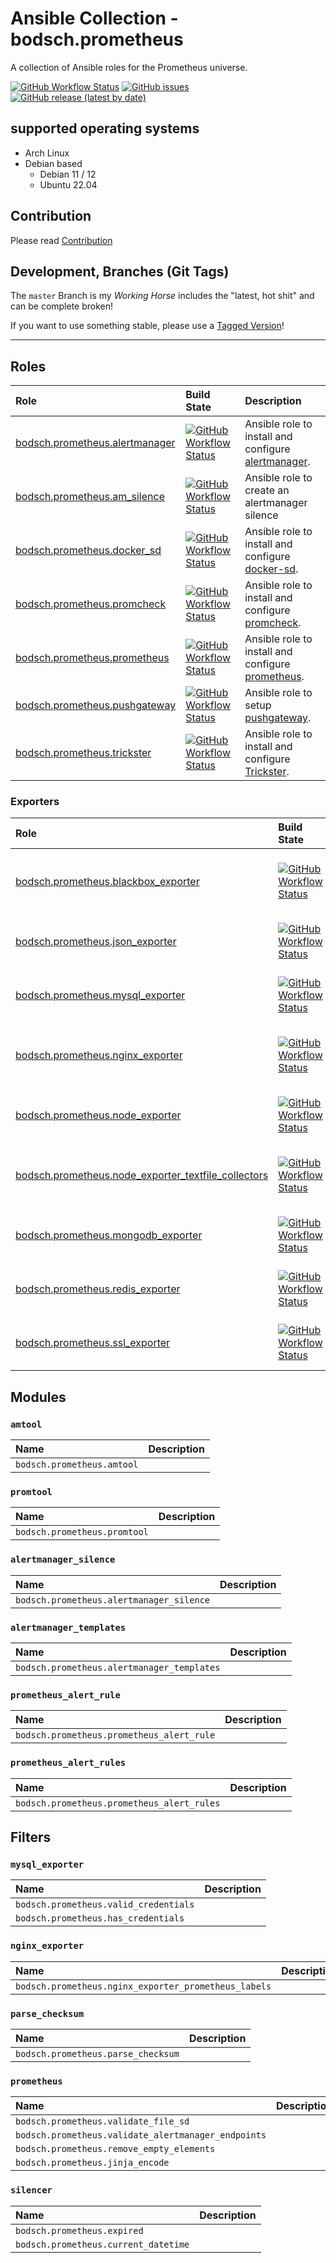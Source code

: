 # Ansible Collection - bodsch.prometheus

A collection of Ansible roles for the Prometheus universe. 


[![GitHub Workflow Status](https://img.shields.io/github/actions/workflow/status/bodsch/ansible-collection-prometheus/main.yml?branch=main)][ci]
[![GitHub issues](https://img.shields.io/github/issues/bodsch/ansible-collection-prometheus)][issues]
[![GitHub release (latest by date)](https://img.shields.io/github/v/release/bodsch/ansible-collection-prometheus)][releases]

[ci]: https://github.com/bodsch/ansible-collection-prometheus/actions
[issues]: https://github.com/bodsch/ansible-collection-prometheus/issues?q=is%3Aopen+is%3Aissue
[releases]: https://github.com/bodsch/ansible-collection-prometheus/releases


## supported operating systems

* Arch Linux
* Debian based
    - Debian 11 / 12
    - Ubuntu 22.04


## Contribution

Please read [Contribution](CONTRIBUTING.md)

## Development,  Branches (Git Tags)

The `master` Branch is my *Working Horse* includes the "latest, hot shit" and can be complete broken!

If you want to use something stable, please use a [Tagged Version](https://github.com/bodsch/ansible-collection-prometheus/tags)!

---

## Roles

| Role                                                                       | Build State | Description |
|:---------------------------------------------------------------------------| :---- | :---- |
| [bodsch.prometheus.alertmanager](./roles/alertmanager/README.md)           |[![GitHub Workflow Status](https://img.shields.io/github/actions/workflow/status/bodsch/ansible-collection-prometheus/alertmanager.yml?branch=main)][workflow-alertmanager] | Ansible role to install and configure [alertmanager](https://github.com/prometheus/alertmanager). |
| [bodsch.prometheus.am_silence](./roles/am_silence/README.md)               |[![GitHub Workflow Status](https://img.shields.io/github/actions/workflow/status/bodsch/ansible-collection-prometheus/am_silence.yml?branch=main)][workflow-am_silence]| Ansible role to create an alertmanager silence |
| [bodsch.prometheus.docker_sd](./roles/docker_sd/README.md)                 |[![GitHub Workflow Status](https://img.shields.io/github/actions/workflow/status/bodsch/ansible-collection-prometheus/docker_sd.yml?branch=main)][workflow-docker_sd]| Ansible role to install and configure [docker-sd](https://github.com/bodsch/docker-sd). |
| [bodsch.prometheus.promcheck](./roles/promcheck/README.md)                 |[![GitHub Workflow Status](https://img.shields.io/github/actions/workflow/status/bodsch/ansible-collection-prometheus/promcheck.yml?branch=main)][workflow-promcheck]| Ansible role to install and configure [promcheck](https://github.com/cbrgm/promcheck). |
| [bodsch.prometheus.prometheus](./roles/prometheus/README.md)               |[![GitHub Workflow Status](https://img.shields.io/github/actions/workflow/status/bodsch/ansible-collection-prometheus/prometheus.yml?branch=main)][workflow-prometheus]| Ansible role to install and configure [prometheus](https://github.com/prometheus/prometheus). |
| [bodsch.prometheus.pushgateway](./roles/pushgateway/README.md)             |[![GitHub Workflow Status](https://img.shields.io/github/actions/workflow/status/bodsch/ansible-collection-prometheus/pushgateway.yml?branch=main)][workflow-pushgateway]| Ansible role to setup [pushgateway](https://github.com/prometheus/pushgateway). |
| [bodsch.prometheus.trickster](./roles/trickster/README.md)                 |[![GitHub Workflow Status](https://img.shields.io/github/actions/workflow/status/bodsch/ansible-collection-prometheus/trickster.yml?branch=main)][workflow-trickster]| Ansible role to install and configure [Trickster](https://github.com/tricksterproxy/trickster).  |

### Exporters

| Role                                                                       | Build State | Description |
|:---------------------------------------------------------------------------| :---- | :---- |
| [bodsch.prometheus.blackbox_exporter](./roles/blackbox_exporter/README.md) |[![GitHub Workflow Status](https://img.shields.io/github/actions/workflow/status/bodsch/ansible-collection-prometheus/blackbox_exporter.yml?branch=main)][workflow-blackbox_exporter]| Ansible role to install and configure [Prometheus Blackbox Exporter](https://github.com/blackboxinc/blackbox-prometheus-exporter). |
| [bodsch.prometheus.json_exporter](./roles/json_exporter/README.md)         |[![GitHub Workflow Status](https://img.shields.io/github/actions/workflow/status/bodsch/ansible-collection-prometheus/json_exporter.yml?branch=main)][workflow-json_exporter]| Ansible role to install and configure [json_exporter](https://github.com/prometheus-community/json_exporter) |
| [bodsch.prometheus.mysql_exporter](./roles/mysql_exporter/README.md)       |[![GitHub Workflow Status](https://img.shields.io/github/actions/workflow/status/bodsch/ansible-collection-prometheus/mysql_exporter.yml?branch=main)][workflow-mysql_exporter]| Ansible role to install and configure [mysqld_exporter](https://github.com/prometheus/mysqld_exporter). |
| [bodsch.prometheus.nginx_exporter](./roles/nginx_exporter/README.md)       |[![GitHub Workflow Status](https://img.shields.io/github/actions/workflow/status/bodsch/ansible-collection-prometheus/nginx_exporter.yml?branch=main)][workflow-nginx_exporter]| Ansible role to install and configure [Nginx Prometheus Exporter](https://github.com/nginxinc/nginx-prometheus-exporter) |
| [bodsch.prometheus.node_exporter](./roles/node_exporter/README.md)         |[![GitHub Workflow Status](https://img.shields.io/github/actions/workflow/status/bodsch/ansible-collection-prometheus/node_exporter.yml?branch=main)][workflow-node_exporter]| Ansible role to install and configure [node-exporter](https://github.com/prometheus/node_exporter). |
| [bodsch.prometheus.node_exporter_textfile_collectors](./roles/node_exporter_textfile_collectors/README.md) |[![GitHub Workflow Status](https://img.shields.io/github/actions/workflow/status/bodsch/ansible-collection-prometheus/node_exporter_collectors.yml?branch=main)][workflow-node_exporter_collectors]| Ansible role to install and configure external collector scripts for `node_exporter`. |
| [bodsch.prometheus.mongodb_exporter](./roles/mongodb_exporter/README.md)   |[![GitHub Workflow Status](https://img.shields.io/github/actions/workflow/status/bodsch/ansible-collection-prometheus/mongodb_exporter.yml?branch=main)][workflow-mongodb_exporter]| Ansible role to install and configure [mongodb_exporter](https://github.com/prometheus/mongodb_exporter). |
| [bodsch.prometheus.redis_exporter](./roles/redis_exporter/README.md)       |[![GitHub Workflow Status](https://img.shields.io/github/actions/workflow/status/bodsch/ansible-collection-prometheus/redis_exporter.yml?branch=main)][workflow-redis_exporter]| Ansible role to install and configure [redis_exporter](https://github.com/oliver006/redis_exporter) |
| [bodsch.prometheus.ssl_exporter](./roles/ssl_exporter/README.md)           |[![GitHub Workflow Status](https://img.shields.io/github/actions/workflow/status/bodsch/ansible-collection-prometheus/ssl_exporter.yml?branch=main)][workflow-ssl_exporter]| Ansible role to install and configure [SSL Exporter](https://github.com/ribbybibby/ssl_exporter). |

[workflow-alertmanager]: https://github.com/bodsch/ansible-collection-prometheus/actions/workflows/alertmanager.yml
[workflow-am_silence]: https://github.com/bodsch/ansible-collection-prometheus/actions/workflows/am_silence.yml
[workflow-blackbox_exporter]: https://github.com/bodsch/ansible-collection-prometheus/actions/workflows/blackbox_exporter.yml
[workflow-docker_sd]: https://github.com/bodsch/ansible-collection-prometheus/actions/workflows/docker_sd.yml
[workflow-json_exporter]: https://github.com/bodsch/ansible-collection-prometheus/actions/workflows/json_exporter.yml
[workflow-mysql_exporter]: https://github.com/bodsch/ansible-collection-prometheus/actions/workflows/mysql_exporter.yml
[workflow-nginx_exporter]: https://github.com/bodsch/ansible-collection-prometheus/actions/workflows/nginx_exporter.yml
[workflow-node_exporter]: https://github.com/bodsch/ansible-collection-prometheus/actions/workflows/node_exporter.yml
[workflow-node_exporter_collectors]: https://github.com/bodsch/ansible-collection-prometheus/actions/workflows/node_exporter_collectors.yml
[workflow-mongodb_exporter]: https://github.com/bodsch/ansible-collection-prometheus/actions/workflows/mongodb_exporter.yml
[workflow-promcheck]: https://github.com/bodsch/ansible-collection-prometheus/actions/workflows/promcheck.yml
[workflow-prometheus]: https://github.com/bodsch/ansible-collection-prometheus/actions/workflows/prometheus.yml
[workflow-pushgateway]: https://github.com/bodsch/ansible-collection-prometheus/actions/workflows/pushgateway.yml
[workflow-trickster]: https://github.com/bodsch/ansible-collection-prometheus/actions/workflows/trickster.yml
[workflow-redis_exporter]: https://github.com/bodsch/ansible-collection-prometheus/actions/workflows/redis_exporter.yml
[workflow-ssl_exporter]: https://github.com/bodsch/ansible-collection-prometheus/actions/workflows/ssl_exporter.yml

## Modules

### `amtool`

| Name  | Description |
| :---- | :---- |
| `bodsch.prometheus.amtool` | |


### `promtool`

| Name  | Description |
| :---- | :---- |
| `bodsch.prometheus.promtool` | |

### `alertmanager_silence`

| Name  | Description |
| :---- | :---- |
| `bodsch.prometheus.alertmanager_silence` | |


### `alertmanager_templates`

| Name  | Description |
| :---- | :---- |
| `bodsch.prometheus.alertmanager_templates` | |


### `prometheus_alert_rule`

| Name  | Description |
| :---- | :---- |
| `bodsch.prometheus.prometheus_alert_rule` | |


### `prometheus_alert_rules`

| Name  | Description |
| :---- | :---- |
| `bodsch.prometheus.prometheus_alert_rules` | |

## Filters

### `mysql_exporter`

| Name  | Description |
| :---- | :---- |
| `bodsch.prometheus.valid_credentials` | |
| `bodsch.prometheus.has_credentials` | |

### `nginx_exporter`


| Name  | Description |
| :---- | :---- |
| `bodsch.prometheus.nginx_exporter_prometheus_labels` | |

### `parse_checksum`

| Name  | Description |
| :---- | :---- |
| `bodsch.prometheus.parse_checksum` | |

### `prometheus`

| Name  | Description |
| :---- | :---- |
| `bodsch.prometheus.validate_file_sd` | |
| `bodsch.prometheus.validate_alertmanager_endpoints` | |
| `bodsch.prometheus.remove_empty_elements` | |
| `bodsch.prometheus.jinja_encode` | |

### `silencer`

| Name  | Description |
| :---- | :---- |
| `bodsch.prometheus.expired` | |
| `bodsch.prometheus.current_datetime` | |

